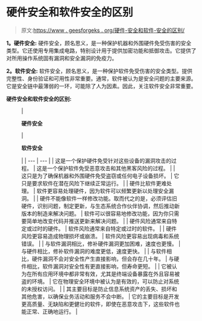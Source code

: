 # 硬件安全和软件安全的区别

> 原文:[https://www . geesforgeks . org/硬件-安全和软件-安全的区别/](https://www.geeksforgeeks.org/difference-between-hardware-security-and-software-security/)

**1。硬件安全:**
硬件安全，顾名思义，是一种保护机器和外围硬件免受伤害的安全类型。它还使用专用集成电路，特别设计用于提供加密功能和抵御攻击。它提供了对所用操作系统固有漏洞和安全漏洞的免疫力。

**2。软件安全:**
软件安全，顾名思义，是一种保护软件免受伤害的安全类型。提供完整性、身份验证和可用性非常重要。通常，软件被认为是安全问题的主要来源。它是安全链中最薄弱的一环，可能除了人为因素。因此，关注软件安全非常重要。

**硬件安全和软件安全的区别:**

<figure class="table">

| 

**硬件安全**

 | 

**软件安全**

 |
| --- | --- |
| 这是一个保护硬件免受针对这些设备的漏洞攻击的过程。 | 这是一个保护软件免受恶意攻击和其他黑客风险的过程。 |
| 这只是为了确保机器和外围硬件免受盗窃或任何电子设备损坏。 | 它只是要求软件在潜在风险下继续正常运行。 |
| 硬件比软件更难处理。 | 软件更容易处理硬件，因为软件可以频繁更新以处理安全漏洞。 |
| 硬件不能像软件一样修改功能。取而代之的是，必须评估旧硬件，识别问题，制定更新，与生态系统合作伙伴协调，然后推动新版本的制造来解决问题。 | 软件可以很容易地修改功能，因为你只需要简单地改变代码并推送更新来解决问题。 |
| 硬件风险通常来自特定或过时的硬件。 | 软件风险通常来自特定或过时的软件。 |
| 硬件风险更容易造成物理损坏或崩溃。 | 软件风险更容易出现病毒和系统错误。 |
| 与软件漏洞相比，修补硬件漏洞更加困难，速度也更慢。 | 与硬件相比，修补软件漏洞的难度更低，速度更快。 |
| 与软件相比，硬件漏洞不会对安全性产生直接影响，但会存在几十年。 | 与硬件相比，软件漏洞对安全性有更直接影响，但寿命更短。 |
| 它被认为在所有应用环境中都非常有效，尤其是终端设备暴露在外且容易被盗的环境。 | 它在物理安全环境中被认为是有效的，可以防止对系统的未授权访问。 |
| 其主要目标是防止信息系统资产的丢失、损坏和其他危害，以确保业务活动和服务不会中断。 | 它的主要目标是开发更高质量、无缺陷和更健壮的软件，即使在恶意攻击下，这些软件也能正常、正确地运行。 |

</figure>